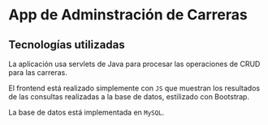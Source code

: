 # App de Adminstración de Carreras
## Tecnologías utilizadas
La aplicación usa servlets de Java para procesar las operaciones de CRUD para las carreras.

El frontend está realizado simplemente con `JS` que muestran los resultados de las consultas realizadas a la base de datos, estilizado con Bootstrap.

La base de datos está implementada en `MySQL`.

